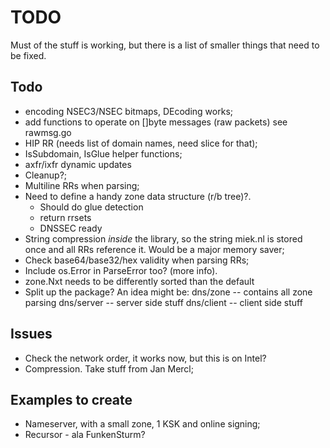 # TODO

Must of the stuff is working, but there is a list of smaller
things that need to be fixed.

## Todo

* encoding NSEC3/NSEC bitmaps, DEcoding works;
* add functions to operate on []byte messages (raw packets) see rawmsg.go
* HIP RR (needs list of domain names, need slice for that);
* IsSubdomain, IsGlue helper functions;
* axfr/ixfr dynamic updates
* Cleanup?;
* Multiline RRs when parsing;
* Need to define a handy zone data structure (r/b tree)?.
  - Should do glue detection
  - return rrsets
  - DNSSEC ready
* String compression *inside* the library, so the string
  miek.nl is stored once and all RRs reference it. Would be
  a major memory saver;
* Check base64/base32/hex validity when parsing RRs;
* Include os.Error in ParseError too? (more info).
* zone.Nxt needs to be differently sorted than the default 
* Split up the package? An idea might be:
    dns/zone        -- contains all zone parsing
    dns/server      -- server side stuff
    dns/client      -- client side stuff

## Issues

* Check the network order, it works now, but this is on Intel?
* Compression. Take stuff from Jan Mercl;

## Examples to create

* Nameserver, with a small zone, 1 KSK and online signing;
* Recursor - ala FunkenSturm?
